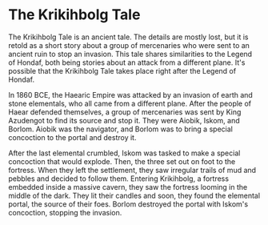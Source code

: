 # The Krikihbolg Tale

The Krikihbolg Tale is an ancient tale. The details are mostly lost, but it is retold as a short story about a group of mercenaries who were sent to an ancient ruin to stop an invasion. This tale shares similarities to the Legend of Hondaf, both being stories about an attack from a different plane. It's possible that the Krikihbolg Tale takes place right after the Legend of Hondaf.

In 1860 BCE, the Haearic Empire was attacked by an invasion of earth and stone elementals, who all came from a different plane. After the people of Haear defended themselves, a group of mercenaries was sent by King Azudengot to find its source and stop it. They were Aiobik, Iskom, and Borlom. Aiobik was the navigator, and Borlom was to bring a special concoction to the portal and destroy it.

After the last elemental crumbled, Iskom was tasked to make a special concoction that would explode. Then, the three set out on foot to the fortress. When they left the settlement, they saw irregular trails of mud and pebbles and decided to follow them. Entering Krikihbolg, a fortress embedded inside a massive cavern, they saw the fortress looming in the middle of the dark. They lit their candles and soon, they found the elemental portal, the source of their foes. Borlom destroyed the portal with Iskom's concoction, stopping the invasion.